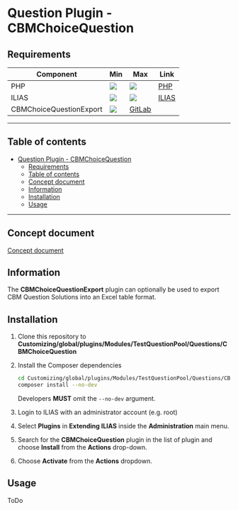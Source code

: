 # Question Plugin - CBMChoiceQuestion

## Requirements

| Component               | Min                                              | Max                                                                       | Link                      |
|-------------------------|--------------------------------------------------|---------------------------------------------------------------------------|---------------------------|
| PHP                     | ![](https://img.shields.io/badge/7.3-blue.svg)   | ![](https://img.shields.io/badge/7.4-blue.svg)                            | [PHP](https://php.net)    |
| ILIAS                   | ![](https://img.shields.io/badge/7.x-orange.svg) | ![](https://img.shields.io/badge/7.x-orange.svg)                          | [ILIAS](https://ilias.de) |
| CBMChoiceQuestionExport | ![](https://img.shields.io/badge/r7-blue.svg)    | [GitLab](https://gitlab.databay.de/Ilias-Plugins/CBMChoiceQuestionExport) |

---
## Table of contents

<!-- TOC -->
* [Question Plugin - CBMChoiceQuestion](#question-plugin---cbmchoicequestion)
  * [Requirements](#requirements)
  * [Table of contents](#table-of-contents)
  * [Concept document](#concept-document)
  * [Information](#information)
  * [Installation](#installation)
  * [Usage](#usage)
<!-- TOC -->

---

## Concept document

[Concept document](docs/Konzept%20CBM-Fragetyp-Plugin.pdf)

## Information

The **CBMChoiceQuestionExport** plugin can optionally be used to export CBM Question Solutions into an Excel table format.

## Installation

1. Clone this repository to **Customizing/global/plugins/Modules/TestQuestionPool/Questions/CBMChoiceQuestion**
2. Install the Composer dependencies
   ```bash
   cd Customizing/global/plugins/Modules/TestQuestionPool/Questions/CBMChoiceQuestion
   composer install --no-dev
   ```
   Developers **MUST** omit the `--no-dev` argument.


3. Login to ILIAS with an administrator account (e.g. root)
4. Select **Plugins** in **Extending ILIAS** inside the **Administration** main menu.
5. Search for the **CBMChoiceQuestion** plugin in the list of plugin and choose **Install** from the **Actions** drop-down.
6. Choose **Activate** from the **Actions** dropdown.

## Usage

ToDo